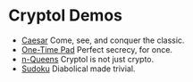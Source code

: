 # Cryptol Demos

* [Caesar](Caesar.md)
  Come, see, and conquer the classic.
* [One-Time Pad](OneTimePad.md)
  Perfect secrecy, for once.
* [n-Queens](NQueens.md)
  Cryptol is not just crypto.
* [Sudoku](Sudoku.md)
  Diabolical made trivial.
